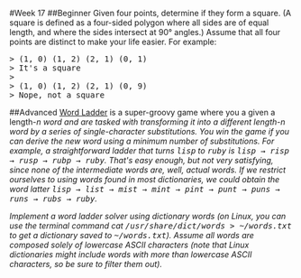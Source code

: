 #Week 17
##Beginner
Given four points, determine if they form a square. (A square is defined as a four-sided polygon where all sides are of equal length, and where the sides intersect at 90° angles.) Assume that all four points are distinct to make your life easier. For example:

<pre>
> (1, 0) (1, 2) (2, 1) (0, 1)
> It's a square
> 
> (1, 0) (1, 2) (2, 1) (0, 9)
> Nope, not a square
</pre>

##Advanced
<a href="http://en.wikipedia.org/wiki/Word_Ladder">Word Ladder</a> is a super-groovy game where you a given a length-<em>n</e> word and are tasked with transforming it into a different length-<em>n</em> word by a series of single-character substitutions. You win the game if you can derive the new word using a minimum number of substitutions. For example, a straightforward ladder that turns <tt>lisp</tt> to <tt>ruby</tt> is <tt>lisp → risp → rusp → rubp → ruby</tt>. That's easy enough, but not very satisfying, since none of the intermediate words are, well, actual words. If we restrict ourselves to using words found in most dictionaries, we could obtain the word latter <tt>lisp → list → mist → mint → pint → punt → puns → runs → rubs → ruby</tt>.

Implement a word ladder solver using dictionary words (on Linux, you can use the terminal command cat <tt>/usr/share/dict/words > ~/words.txt</tt> to get a dictionary saved to <tt>~/words.txt</tt>). Assume all words are composed solely of lowercase ASCII characters (note that Linux dictionaries might include words with more than lowercase ASCII characters, so be sure to filter them out).
